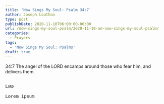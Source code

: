 ```yaml
---
title: 'Now Sings My Soul: Psalm 34:7'
author: Joseph Louthan
type: post
publishDate: 2020-11-10T06:00:00-06:00
url: /now-sings-my-soul-psalm/2020-11-10-am-now-sings-my-soul-psalm/
categories:
  - Prayers
tags:
  - 'Now Sings My Soul: Psalms'
draft: true
---
```

34:7 The angel of the LORD encamps 
      around those who fear him, and delivers them. 
<pre>
<div style="font-variant: small-caps;">
Lord
</div>
Lorem ipsum
</pre>
